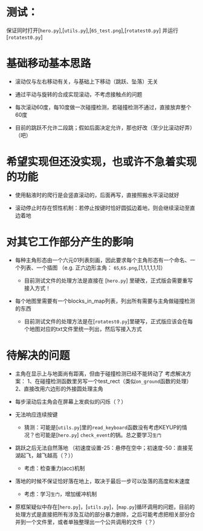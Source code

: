 # 测试：
保证同时打开[`hero.py`],[`utils.py`],[`6S_test.png`],[`rotatest0.py`] 并运行[`rotatest0.py`]


# 基础移动基本思路

* 滚动仅与左右移动有关，与基础上下移动（跳跃、坠落）无关

* 通过平动与旋转的合成实现滚动，不考虑接触点的问题

* 每次滚动60度，每10度做一次碰撞检测，若碰撞检测不通过，直接放弃整个60度

* 目前的跳跃不允许二段跳；假如后面决定允许，那也好改（至少比滚动好弄）（吧）


# 希望实现但还没实现，也或许不急着实现的功能

* 使用黏液时的爬行是会竖直滚动的，后面再写，直接照搬水平滚动就好

* 滚动停止时存在惯性机制：若停止按键时恰好圆弧边着地，则会继续滚动至直边着地


# 对其它工作部分产生的影响

* 每种主角形态由一个六元01列表刻画，因此要求每个主角形态有一个命名、一个列表、一个插图
    （e.g. 正六边形主角： `6S`,`6S.png`,[1,1,1,1,1,1]）
    * 目前测试文件的处理方法是直接在 [`hero.py`] 里硬改，正式版会需要重写接入方式！

* 每个地图里需要有一个blocks_in_map列表，列出所有需要与主角做碰撞检测的东西
    * 目前测试文件的处理方法是在[`rotatest0.py`]里硬写，正式版应该会在每个地图对应的txt文件里统一列出，然后写接入方式


# 待解决的问题

* 主角在显示上与地面尚有距离，但由于碰撞检测已经不能转动了
    考虑解决方案：
    1、在碰撞检测函数里另写一个test_rect（类似`on_ground`函数的处理）
    2、直接改用六边形的外接圆处理主角

* 每步滚动后主角会在屏幕上发疯似的闪烁（？）

* 无法响应连续按键
    * 猜测：可能是[`utils.py`]里的`read_keyboard`函数没有考虑KEYUP的情况？也可能是[`hero.py`]
    `check_event`的锅。总之要学习`生门`

* 跳跃之后无法自然落地 （初速度设置-25：悬停在空中；初速度-50：直接芜湖起飞，越飞越高（？））
    * 考虑：检查重力(acc)机制

* 落地的时候不保证恰好落在地上，取决于最后一步可以坠落的高度和末速度
    * 考虑：学习`生门`，增加缓冲机制

* 原框架疑似中存在[`hero.py`]，[`utils.py`]，[`map.py`]循环调用的问题，目前的处理方式是直接把所有涉及互动的部分暴力删除，之后可能考虑把相关部分合并到一个文件里，或者单独整理出一个公共调用的文件（？）



